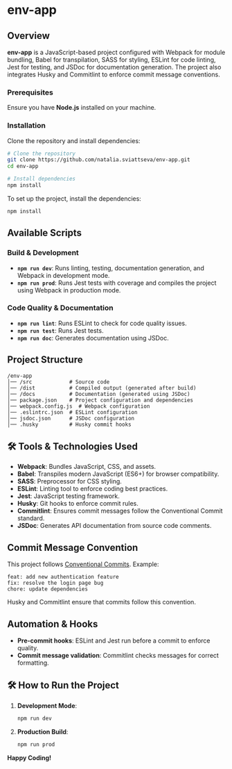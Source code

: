 # env-app

## Overview
**env-app** is a JavaScript-based project configured with Webpack for module bundling, Babel for transpilation, SASS for styling, ESLint for code linting, Jest for testing, and JSDoc for documentation generation. The project also integrates Husky and Commitlint to enforce commit message conventions.
### Prerequisites
Ensure you have **Node.js** installed on your machine.

### Installation
Clone the repository and install dependencies:

```sh
# Clone the repository
git clone https://github.com/natalia.sviattseva/env-app.git
cd env-app

# Install dependencies
npm install
```
To set up the project, install the dependencies:

```sh
npm install
```

## Available Scripts

### **Build & Development**

- **`npm run dev`**: Runs linting, testing, documentation generation, and Webpack in development mode.
- **`npm run prod`**: Runs Jest tests with coverage and compiles the project using Webpack in production mode.

### **Code Quality & Documentation**

- **`npm run lint`**: Runs ESLint to check for code quality issues.
- **`npm run test`**: Runs Jest tests.
- **`npm run doc`**: Generates documentation using JSDoc.

## Project Structure
```
/env-app
│── /src            # Source code
│── /dist           # Compiled output (generated after build)
│── /docs           # Documentation (generated using JSDoc)
│── package.json    # Project configuration and dependencies
│── webpack.config.js  # Webpack configuration
│── .eslintrc.json  # ESLint configuration
│── jsdoc.json      # JSDoc configuration
│── .husky          # Husky commit hooks
```

## 🛠️ Tools & Technologies Used
- **Webpack**: Bundles JavaScript, CSS, and assets.
- **Babel**: Transpiles modern JavaScript (ES6+) for browser compatibility.
- **SASS**: Preprocessor for CSS styling.
- **ESLint**: Linting tool to enforce coding best practices.
- **Jest**: JavaScript testing framework.
- **Husky**: Git hooks to enforce commit rules.
- **Commitlint**: Ensures commit messages follow the Conventional Commit standard.
- **JSDoc**: Generates API documentation from source code comments.

## Commit Message Convention
This project follows [Conventional Commits](https://www.conventionalcommits.org/en/v1.0.0/). Example:

```
feat: add new authentication feature
fix: resolve the login page bug
chore: update dependencies
```

Husky and Commitlint ensure that commits follow this convention.

## Automation & Hooks
- **Pre-commit hooks**: ESLint and Jest run before a commit to enforce quality.
- **Commit message validation**: Commitlint checks messages for correct formatting.

## 🛠 How to Run the Project
1. **Development Mode**:
   ```sh
   npm run dev
   ```
2. **Production Build**:
   ```sh
   npm run prod
   ```

 **Happy Coding!** 



